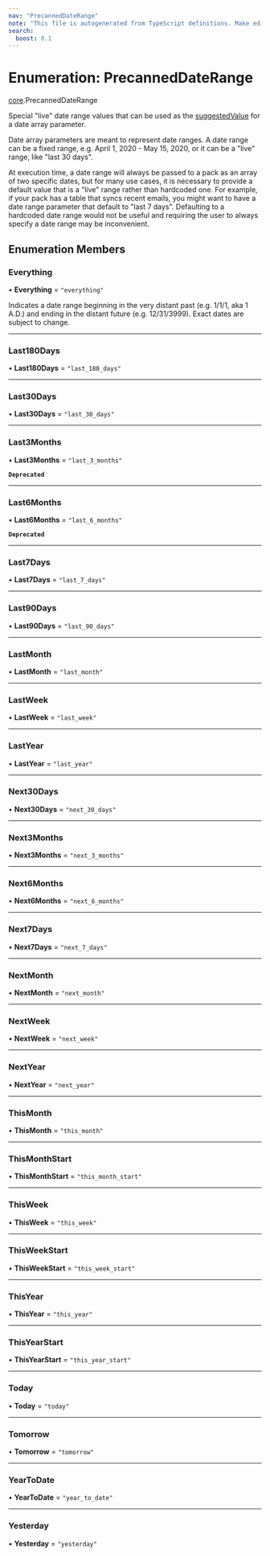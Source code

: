 ```yaml
---
nav: "PrecannedDateRange"
note: "This file is autogenerated from TypeScript definitions. Make edits to the comments in the TypeScript file and then run `make docs` to regenerate this file."
search:
  boost: 0.1
---
```

# Enumeration: PrecannedDateRange

[core](../modules/core.md).PrecannedDateRange

Special "live" date range values that can be used as the [suggestedValue](../interfaces/core.ParamDef.md#suggestedvalue)
for a date array parameter.

Date array parameters are meant to represent date ranges. A date range can
be a fixed range, e.g. April 1, 2020 - May 15, 2020, or it can be a "live"
range, like "last 30 days".

At execution time, a date range will always be passed to a pack as an
array of two specific dates, but for many use cases, it is necessary
to provide a default value that is a "live" range rather than hardcoded
one. For example, if your pack has a table that syncs recent emails,
you might want to have a date range parameter that default to
"last 7 days". Defaulting to a hardcoded date range would not be useful
and requiring the user to always specify a date range may be inconvenient.

## Enumeration Members

### Everything

• **Everything** = ``"everything"``

Indicates a date range beginning in the very distant past (e.g. 1/1/1, aka 1 A.D.)
and ending in the distant future (e.g. 12/31/3999). Exact dates are subject to change.

___

### Last180Days

• **Last180Days** = ``"last_180_days"``

___

### Last30Days

• **Last30Days** = ``"last_30_days"``

___

### Last3Months

• **Last3Months** = ``"last_3_months"``

**`Deprecated`**

___

### Last6Months

• **Last6Months** = ``"last_6_months"``

**`Deprecated`**

___

### Last7Days

• **Last7Days** = ``"last_7_days"``

___

### Last90Days

• **Last90Days** = ``"last_90_days"``

___

### LastMonth

• **LastMonth** = ``"last_month"``

___

### LastWeek

• **LastWeek** = ``"last_week"``

___

### LastYear

• **LastYear** = ``"last_year"``

___

### Next30Days

• **Next30Days** = ``"next_30_days"``

___

### Next3Months

• **Next3Months** = ``"next_3_months"``

___

### Next6Months

• **Next6Months** = ``"next_6_months"``

___

### Next7Days

• **Next7Days** = ``"next_7_days"``

___

### NextMonth

• **NextMonth** = ``"next_month"``

___

### NextWeek

• **NextWeek** = ``"next_week"``

___

### NextYear

• **NextYear** = ``"next_year"``

___

### ThisMonth

• **ThisMonth** = ``"this_month"``

___

### ThisMonthStart

• **ThisMonthStart** = ``"this_month_start"``

___

### ThisWeek

• **ThisWeek** = ``"this_week"``

___

### ThisWeekStart

• **ThisWeekStart** = ``"this_week_start"``

___

### ThisYear

• **ThisYear** = ``"this_year"``

___

### ThisYearStart

• **ThisYearStart** = ``"this_year_start"``

___

### Today

• **Today** = ``"today"``

___

### Tomorrow

• **Tomorrow** = ``"tomorrow"``

___

### YearToDate

• **YearToDate** = ``"year_to_date"``

___

### Yesterday

• **Yesterday** = ``"yesterday"``

